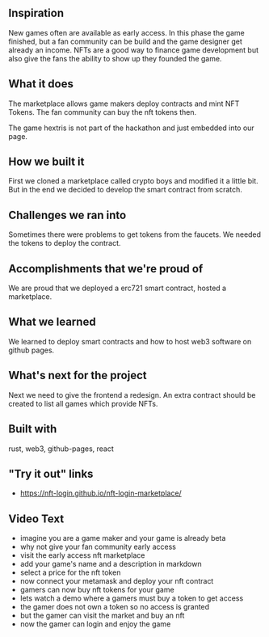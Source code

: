 ## Inspiration

New games often are available as early access. In this phase the game finished, but a fan community can be build and the game designer get already an income.
NFTs are a good way to finance game development but also give the fans the ability to show up they founded the game.

## What it does

The marketplace allows game makers deploy contracts and mint NFT Tokens.
The fan community can buy the nft tokens then.

The game hextris is not part of the hackathon and just embedded into our page.

## How we built it

First we cloned a marketplace called crypto boys and modified it a little bit.
But in the end we decided to develop the smart contract from scratch.

## Challenges we ran into

Sometimes there were problems to get tokens from the faucets.
We needed the tokens to deploy the contract.

## Accomplishments that we're proud of

We are proud that we deployed a erc721 smart contract, hosted a marketplace.

## What we learned

We learned to deploy smart contracts and how to host web3 software on github pages.

## What's next for the project

Next we need to give the frontend a redesign.
An extra contract should be created to list all games which provide NFTs.

## Built with

rust, web3, github-pages, react

## "Try it out" links

* https://nft-login.github.io/nft-login-marketplace/

## Video Text

- imagine you are a game maker and your game is already beta
- why not give your fan community early access
- visit the early access nft marketplace
- add your game's name and a description in markdown
- select a price for the nft token
- now connect your metamask and deploy your nft contract
- gamers can now buy nft tokens for your game
- lets watch a demo where a gamers must buy a token to get access
- the gamer does not own a token so no access is granted
- but the gamer can visit the market and buy an nft
- now the gamer can login and enjoy the game
